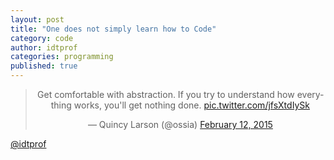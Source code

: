 ```yaml
---
layout: post
title: "One does not simply learn how to Code"
category: code
author: idtprof
categories: programming
published: true
---
```


<blockquote align="center" class="twitter-tweet" data-lang="en"><p lang="en" dir="ltr">Get comfortable with abstraction. If you try to understand how everything works, you&#39;ll get nothing done. <a href="http://t.co/jfsXtdIySk">pic.twitter.com/jfsXtdIySk</a></p>&mdash; Quincy Larson (@ossia) <a href="https://twitter.com/ossia/status/565907210497040384">February 12, 2015</a></blockquote>
<script async src="//platform.twitter.com/widgets.js" charset="utf-8"></script>

[@idtprof](https://twitter.com/idtprof)

